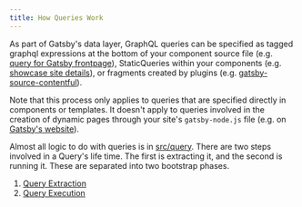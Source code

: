 ```yaml
---
title: How Queries Work
---
```


As part of Gatsby's data layer, GraphQL queries can be specified as tagged graphql expressions at the bottom of your component source file (e.g. [query for Gatsby frontpage](https://github.com/gatsbyjs/gatsby/blob/master/www/src/pages/index.js#L142)), StaticQueries within your components (e.g. [showcase site details](https://github.com/gatsbyjs/gatsby/blob/master/www/src/components/showcase-details.js#L96)), or fragments created by plugins (e.g. [gatsby-source-contentful](https://github.com/gatsbyjs/gatsby/blob/master/packages/gatsby-source-contentful/src/fragments.js)).

Note that this process only applies to queries that are specified directly in components or templates. It doesn't apply to queries involved in the creation of dynamic pages through your site's `gatsby-node.js` file (e.g. on [Gatsby's website](https://github.com/gatsbyjs/gatsby/blob/master/www/src/utils/node/docs.js#L42)).

Almost all logic to do with queries is in [src/query](https://github.com/gatsbyjs/gatsby/tree/master/packages/gatsby/src/query). There are two steps involved in a Query's life time. The first is extracting it, and the second is running it. These are separated into two bootstrap phases.

1. [Query Extraction](/docs/query-extraction/)
2. [Query Execution](/docs/query-execution/)
